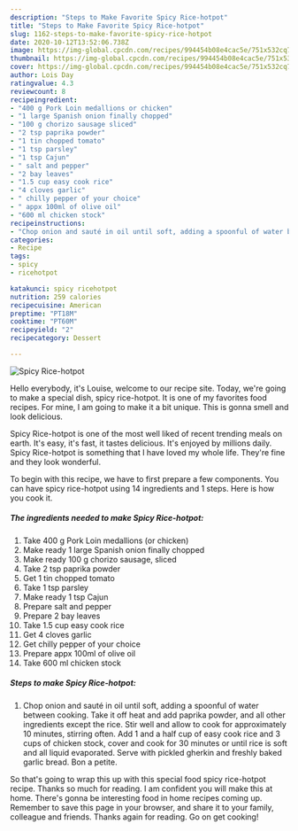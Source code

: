 ```yaml
---
description: "Steps to Make Favorite Spicy Rice-hotpot"
title: "Steps to Make Favorite Spicy Rice-hotpot"
slug: 1162-steps-to-make-favorite-spicy-rice-hotpot
date: 2020-10-12T13:52:06.738Z
image: https://img-global.cpcdn.com/recipes/994454b08e4cac5e/751x532cq70/spicy-rice-hotpot-recipe-main-photo.jpg
thumbnail: https://img-global.cpcdn.com/recipes/994454b08e4cac5e/751x532cq70/spicy-rice-hotpot-recipe-main-photo.jpg
cover: https://img-global.cpcdn.com/recipes/994454b08e4cac5e/751x532cq70/spicy-rice-hotpot-recipe-main-photo.jpg
author: Lois Day
ratingvalue: 4.3
reviewcount: 8
recipeingredient:
- "400 g Pork Loin medallions or chicken"
- "1 large Spanish onion finally chopped"
- "100 g chorizo sausage sliced"
- "2 tsp paprika powder"
- "1 tin chopped tomato"
- "1 tsp parsley"
- "1 tsp Cajun"
- " salt and pepper"
- "2 bay leaves"
- "1.5 cup easy cook rice"
- "4 cloves garlic"
- " chilly pepper of your choice"
- " appx 100ml of olive oil"
- "600 ml chicken stock"
recipeinstructions:
- "Chop onion and sauté in oil until soft, adding a spoonful of water between cooking. Take it off heat and add paprika powder, and all other ingredients except the rice. Stir well and allow to cook for approximately 10 minutes, stirring often. Add 1 and a half cup of easy cook rice and 3 cups of chicken stock, cover and cook for 30 minutes or until rice is soft and all liquid evaporated. Serve with pickled gherkin and freshly baked garlic bread. Bon a petite."
categories:
- Recipe
tags:
- spicy
- ricehotpot

katakunci: spicy ricehotpot 
nutrition: 259 calories
recipecuisine: American
preptime: "PT18M"
cooktime: "PT60M"
recipeyield: "2"
recipecategory: Dessert

---
```



![Spicy Rice-hotpot](https://img-global.cpcdn.com/recipes/994454b08e4cac5e/751x532cq70/spicy-rice-hotpot-recipe-main-photo.jpg)

Hello everybody, it's Louise, welcome to our recipe site. Today, we're going to make a special dish, spicy rice-hotpot. It is one of my favorites food recipes. For mine, I am going to make it a bit unique. This is gonna smell and look delicious.

Spicy Rice-hotpot is one of the most well liked of recent trending meals on earth. It's easy, it's fast, it tastes delicious. It's enjoyed by millions daily. Spicy Rice-hotpot is something that I have loved my whole life. They're fine and they look wonderful.




To begin with this recipe, we have to first prepare a few components. You can have spicy rice-hotpot using 14 ingredients and 1 steps. Here is how you cook it.

<!--inarticleads1-->

##### The ingredients needed to make Spicy Rice-hotpot:

1. Take 400 g Pork Loin medallions (or chicken)
1. Make ready 1 large Spanish onion finally chopped
1. Make ready 100 g chorizo sausage, sliced
1. Take 2 tsp paprika powder
1. Get 1 tin chopped tomato
1. Take 1 tsp parsley
1. Make ready 1 tsp Cajun
1. Prepare  salt and pepper
1. Prepare 2 bay leaves
1. Take 1.5 cup easy cook rice
1. Get 4 cloves garlic
1. Get  chilly pepper of your choice
1. Prepare  appx 100ml of olive oil
1. Take 600 ml chicken stock




<!--inarticleads2-->

##### Steps to make Spicy Rice-hotpot:

1. Chop onion and sauté in oil until soft, adding a spoonful of water between cooking. Take it off heat and add paprika powder, and all other ingredients except the rice. Stir well and allow to cook for approximately 10 minutes, stirring often. Add 1 and a half cup of easy cook rice and 3 cups of chicken stock, cover and cook for 30 minutes or until rice is soft and all liquid evaporated. Serve with pickled gherkin and freshly baked garlic bread. Bon a petite.




So that's going to wrap this up with this special food spicy rice-hotpot recipe. Thanks so much for reading. I am confident you will make this at home. There's gonna be interesting food in home recipes coming up. Remember to save this page in your browser, and share it to your family, colleague and friends. Thanks again for reading. Go on get cooking!
